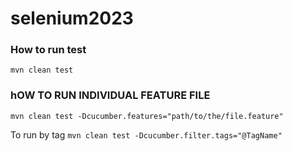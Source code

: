 # selenium2023


### How to run test 

`mvn clean test`

### hOW TO RUN INDIVIDUAL FEATURE FILE 
`mvn clean test -Dcucumber.features="path/to/the/file.feature"`

To run by tag 
`mvn clean test -Dcucumber.filter.tags="@TagName"`